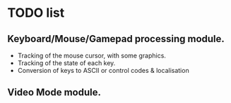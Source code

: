 # TODO list

## Keyboard/Mouse/Gamepad processing module.
- Tracking of the mouse cursor, with some graphics.
- Tracking of the state of each key.
- Conversion of keys to ASCII or control codes & localisation

## Video Mode module.



